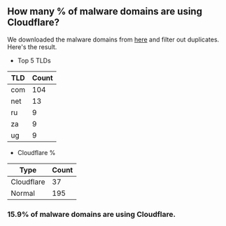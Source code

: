 ## How many % of malware domains are using Cloudflare?


We downloaded the malware domains from [here](https://urlhaus.abuse.ch) and filter out duplicates.
Here's the result.


[//]: # (start replacement)


- Top 5 TLDs

| TLD | Count |
| --- | --- |
| com | 104 |
| net | 13 |
| ru | 9 |
| za | 9 |
| ug | 9 |


- Cloudflare %

| Type | Count |
| --- | --- |
| Cloudflare | 37 |
| Normal | 195 |


### 15.9% of malware domains are using Cloudflare.